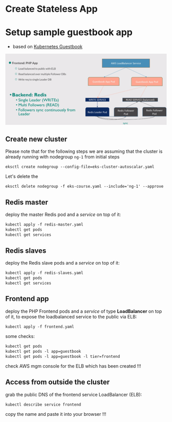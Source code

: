 # Create Stateless App
# Setup sample guestbook app
* based on [Kubernetes Guestbook](https://github.com/kubernetes/examples/tree/master/guestbook)

![Screenshot](img/eks-stateless-app.png)

## Create new cluster

Please note that for the following steps we are assuming that the cluster is already running with nodegroup `ng-1` from initial steps
```
eksctl create nodegroup --config-file=eks-cluster-autoscalar.yaml
```

Let's delete the 

```
eksctl delete nodegroup -f eks-course.yaml --include='ng-1' --approve
```


## Redis master
deploy the master Redis pod and a _service_ on top of it:
```
kubectl apply -f redis-master.yaml
kubectl get pods
kubectl get services
```

## Redis slaves
deploy the Redis slave pods and a _service_ on top of it:
```
kubectl apply -f redis-slaves.yaml
kubectl get pods
kubectl get services
```

## Frontend app
deploy the PHP Frontend pods and a _service_ of type **LoadBalancer** on top of it, to expose the loadbalanced service to the public via ELB:
```
kubectl apply -f frontend.yaml
```
some checks:
```
kubectl get pods
kubectl get pods -l app=guestbook
kubectl get pods -l app=guestbook -l tier=frontend
```
check AWS mgm console for the ELB which has been created !!!

## Access from outside the cluster
grab the public DNS of the frontend service LoadBalancer (ELB):
```
kubectl describe service frontend
```
copy the name and paste it into your browser !!!

